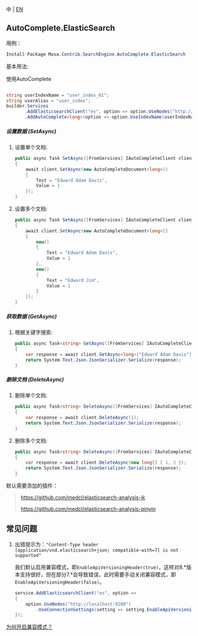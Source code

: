 中 | [EN](README.md)

## AutoComplete.ElasticSearch

用例：

```c#
Install-Package Masa.Contrib.SearchEngine.AutoComplete.ElasticSearch
```

基本用法:

使用AutoComplete

``` C#

string userIndexName = "user_index_01";
string userAlias = "user_index";
builder.Services
       .AddElasticsearchClient("es", option => option.UseNodes("http://localhost:9200").UseDefault())
       .AddAutoComplete<long>(option => option.UseIndexName(userIndexName).UseAlias(userAlias));
```

##### 设置数据 (SetAsync)

1. 设置单个文档:

   ``` C#
   public async Task SetAsync([FromServices] IAutoCompleteClient client)
   {
       await client.SetAsync(new AutoCompleteDocument<long>()
       {
           Text = "Edward Adam Davis",
           Value = 1
       });
   }
   ```

2. 设置多个文档:

   ``` C#
   public async Task SetAsync([FromServices] IAutoCompleteClient client)
   {
       await client.SetAsync(new AutoCompleteDocument<long>[]
       {
           new()
           {
               Text = "Edward Adam Davis",
               Value = 1
           },
           new()
           {
               Text = "Edward Jim",
               Value = 1
           }
       });
   }
   ```

##### 获取数据 (GetAsync)

1. 根据关键字搜索:

   ``` C#
   public async Task<string> GetAsync([FromServices] IAutoCompleteClient client)
   {
       var response = await client.GetAsync<long>("Edward Adam Davis");
       return System.Text.Json.JsonSerializer.Serialize(response);
   }
   ```

##### 删除文档 (DeleteAsync)

1. 删除单个文档:

   ``` C#
   public async Task<string> DeleteAsync([FromServices] IAutoCompleteClient client)
   {
       var response = await client.DeleteAsync(1);
       return System.Text.Json.JsonSerializer.Serialize(response);
   }
   ```

2. 删除多个文档:

   ``` C#
   public async Task<string> DeleteAsync([FromServices] IAutoCompleteClient client)
   {
       var response = await client.DeleteAsync(new long[] { 1, 2 });
       return System.Text.Json.JsonSerializer.Serialize(response);
   }
   ```

默认需要添加的插件：

> https://github.com/medcl/elasticsearch-analysis-ik
>
> https://github.com/medcl/elasticsearch-analysis-pinyin

## 常见问题

1. 出错提示为：`"Content-Type header [application/vnd.elasticsearch+json; compatible-with=7] is not supported"`

   我们默认启用兼容模式，即`EnableApiVersioningHeader(true)`，这样对8.*版本支持很好，但在部分7.*会导致错误，此时需要手动关闭兼容模式，即`EnableApiVersioningHeader(false)`。

    ``` C#
    service.AddElasticsearchClient("es", option =>
    {
        option.UseNodes("http://localhost:9200")
            .UseConnectionSettings(setting => setting.EnableApiVersioningHeader(false));
    });
    ```

[为何开启兼容模式？](https://github.com/elastic/elasticsearch-net/issues/6154)